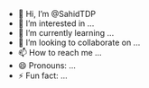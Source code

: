 - 👋 Hi, I’m @SahidTDP
- 👀 I’m interested in ...
- 🌱 I’m currently learning ...
- 💞️ I’m looking to collaborate on ...
- 📫 How to reach me ...
- 😄 Pronouns: ...
- ⚡ Fun fact: ...

<!---
SahidTDP/SahidTDP is a ✨ special ✨ repository because its `README.md` (this file) appears on your GitHub profile.
You can click the Preview link to take a look at your changes.
--->
